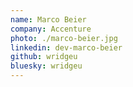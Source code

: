 ```yaml
---
name: Marco Beier
company: Accenture
photo: ./marco-beier.jpg
linkedin: dev-marco-beier
github: wridgeu
bluesky: wridgeu
---
```

